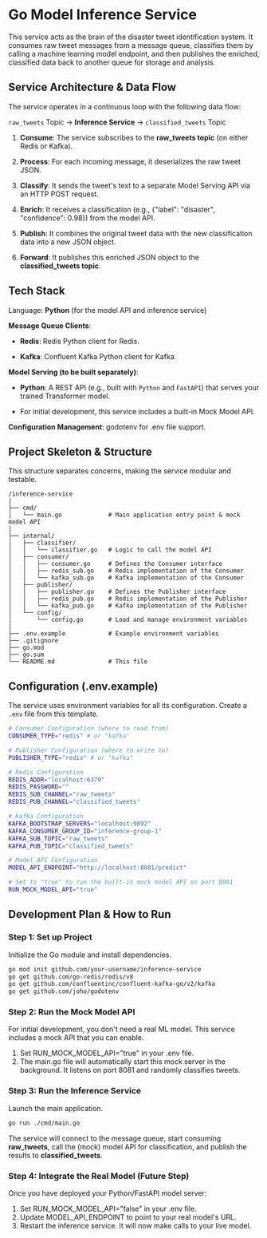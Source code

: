 # Go Model Inference Service
This service acts as the brain of the disaster tweet identification system. It consumes raw tweet messages from a message queue, classifies them by calling a machine learning model endpoint, and then publishes the enriched, classified data back to another queue for storage and analysis.

## Service Architecture & Data Flow
The service operates in a continuous loop with the following data flow:

`raw_tweets` Topic → **Inference Service** → `classified_tweets` Topic

1. **Consume**: The service subscribes to the **raw_tweets topic** (on either Redis or Kafka).

2. **Process**: For each incoming message, it deserializes the raw tweet JSON.

3. **Classify**: It sends the tweet's text to a separate Model Serving API via an HTTP POST request.

4. **Enrich**: It receives a classification (e.g., {"label": "disaster", "confidence": 0.98}) from the model API.

5. **Publish**: It combines the original tweet data with the new classification data into a new JSON object.

6. **Forward**: It publishes this enriched JSON object to the **classified_tweets topic**.

## Tech Stack
Language: **Python** (for the model API and inference service) 

**Message Queue Clients**:

- **Redis**: Redis Python client for Redis.

- **Kafka**: Confluent Kafka Python client for Kafka.

**Model Serving (to be built separately)**:

- **Python**: A REST API (e.g., built with `Python` and `FastAPI`) that serves your trained Transformer model.

- For initial development, this service includes a built-in Mock Model API.

**Configuration Management**: godotenv for .env file support.

## Project Skeleton & Structure
This structure separates concerns, making the service modular and testable.

```
/inference-service
|
├── cmd/
│   └── main.go             # Main application entry point & mock model API
|
├── internal/
│   ├── classifier/
│   │   └── classifier.go   # Logic to call the model API
│   ├── consumer/
│   │   ├── consumer.go     # Defines the Consumer interface
│   │   ├── redis_sub.go    # Redis implementation of the Consumer
│   │   └── kafka_sub.go    # Kafka implementation of the Consumer
│   ├── publisher/
│   │   ├── publisher.go    # Defines the Publisher interface
│   │   ├── redis_pub.go    # Redis implementation of the Publisher
│   │   └── kafka_pub.go    # Kafka implementation of the Publisher
│   └── config/
│       └── config.go       # Load and manage environment variables
|
├── .env.example            # Example environment variables
├── .gitignore
├── go.mod
├── go.sum
└── README.md               # This file
```

## Configuration (.env.example)
The service uses environment variables for all its configuration. Create a `.env` file from this template.

```bash
# Consumer Configuration (where to read from)
CONSUMER_TYPE="redis" # or "kafka"

# Publisher Configuration (where to write to)
PUBLISHER_TYPE="redis" # or "kafka"

# Redis Configuration
REDIS_ADDR="localhost:6379"
REDIS_PASSWORD=""
REDIS_SUB_CHANNEL="raw_tweets"
REDIS_PUB_CHANNEL="classified_tweets"

# Kafka Configuration
KAFKA_BOOTSTRAP_SERVERS="localhost:9092"
KAFKA_CONSUMER_GROUP_ID="inference-group-1"
KAFKA_SUB_TOPIC="raw_tweets"
KAFKA_PUB_TOPIC="classified_tweets"

# Model API Configuration
MODEL_API_ENDPOINT="http://localhost:8081/predict"

# Set to "true" to run the built-in mock model API on port 8081
RUN_MOCK_MODEL_API="true"
```

## Development Plan & How to Run
### Step 1: Set up Project
Initialize the Go module and install dependencies.

```bash
go mod init github.com/your-username/inference-service
go get github.com/go-redis/redis/v8
go get github.com/confluentinc/confluent-kafka-go/v2/kafka
go get github.com/joho/godotenv
```

### Step 2: Run the Mock Model API
For initial development, you don't need a real ML model. This service includes a mock API that you can enable.

1. Set RUN_MOCK_MODEL_API="true" in your .env file.
2. The main.go file will automatically start this mock server in the background. It listens on port 8081 and randomly classifies tweets.

### Step 3: Run the Inference Service
Launch the main application.

```bash
go run ./cmd/main.go
```

The service will connect to the message queue, start consuming **raw_tweets**, call the (mock) model API for classification, and publish the results to **classified_tweets**.

### Step 4: Integrate the Real Model (Future Step)
Once you have deployed your Python/FastAPI model server:

1. Set RUN_MOCK_MODEL_API="false" in your .env file.
2. Update MODEL_API_ENDPOINT to point to your real model's URL.
3. Restart the inference service. It will now make calls to your live model.